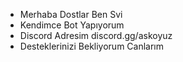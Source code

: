 -  Merhaba Dostlar Ben Svi
-  Kendimce Bot Yapıyorum 
-  Discord Adresim discord.gg/askoyuz
-  Desteklerinizi Bekliyorum Canlarım
<!---
Svicik/Svicik is a ✨ special ✨ repository because its `README.md` (this file) appears on your GitHub profile.
You can click the Preview link to take a look at your changes.
--->
